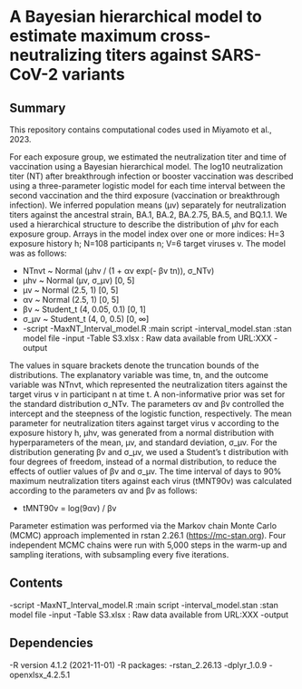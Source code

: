 # A Bayesian hierarchical model to estimate maximum cross-neutralizing titers against SARS-CoV-2 variants

## Summary
This repository contains computational codes used in Miyamoto et al., 2023.

For each exposure group, we estimated the neutralization titer and time of vaccination using a Bayesian hierarchical model. The log10 neutralization titer (NT) after breakthrough infection or booster vaccination was described using a three-parameter logistic model for each time interval between the second vaccination and the third exposure (vaccination or breakthrough infection). We inferred population means (μv) separately for neutralization titers against the ancestral strain, BA.1, BA.2, BA.2.75, BA.5, and BQ.1.1. We used a hierarchical structure to describe the distribution of µhv for each exposure group. Arrays in the model index over one or more indices: H=3 exposure history h; N=108 participants n; V=6 target viruses v. The model was as follows:

- NTnvt ~ Normal (µhv / (1 + αv exp(- βv tn)), σ_NTv)
- µhv ~ Normal (µv, σ_µv) [0, 5]
- µv ~ Normal (2.5, 1) [0, 5]
- αv ~ Normal (2.5, 1) [0, 5]
- βv ~ Student_t (4, 0.05, 0.1) [0, 1]
- σ_µv ~ Student_t (4, 0, 0.5) [0, ∞]
- -script
  -MaxNT_Interval_model.R :main script
  -interval_model.stan :stan model file
-input
  -Table S3.xlsx : Raw data available from URL:XXX
-output

The values in square brackets denote the truncation bounds of the distributions. The explanatory variable was time, tn, and the outcome variable was NTnvt, which represented the neutralization titers against the target virus v in participant n at time t. A non-informative prior was set for the standard distribution σ_NTv. The parameters αv and βv controlled the intercept and the steepness of the logistic function, respectively. The mean parameter for neutralization titers against target virus v according to the exposure history h, µhv, was generated from a normal distribution with hyperparameters of the mean, µv, and standard deviation, σ_µv. For the distribution generating βv and σ_µv, we used a Student’s t distribution with four degrees of freedom, instead of a normal distribution, to reduce the effects of outlier values of βv and σ_µv.
The time interval of days to 90% maximum neutralization titers against each virus (tMNT90v) was calculated according to the parameters αv and βv as follows:

- tMNT90v = log(9αv) / βv

Parameter estimation was performed via the Markov chain Monte Carlo (MCMC) approach implemented in rstan 2.26.1 (https://mc-stan.org). Four independent MCMC chains were run with 5,000 steps in the warm-up and sampling iterations, with subsampling every five iterations.

## Contents
-script
  -MaxNT_Interval_model.R :main script
  -interval_model.stan :stan model file
-input
  -Table S3.xlsx : Raw data available from URL:XXX
-output

## Dependencies
-R version 4.1.2 (2021-11-01)
-R packages:
  -rstan_2.26.13
  -dplyr_1.0.9
  -openxlsx_4.2.5.1


